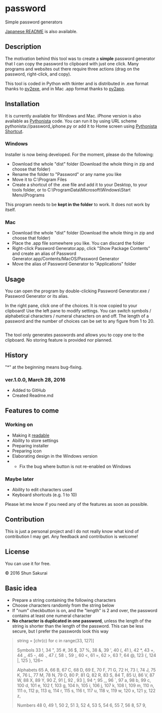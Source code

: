 ﻿# password
Simple password generators

[Japanese README](https://github.com/ShunSakurai/password/blob/master/README_jpn.md) is also available.

## Description
The motivation behind this tool was to create a **simple** password generator that I can copy the password to clipboard with just one click.
Many programs and websites out there require three actions (drag on the password, right-click, and copy).

This tool is coded in Python with tkinter and is distributed in .exe format thanks to [py2exe](http://www.py2exe.org/), and in Mac .app format thanks to [py2app](https://pythonhosted.org/py2app/).

## Installation
It is currently available for Windows and Mac. iPhone version is also available as [Pythonista](http://omz-software.com/pythonista/) code. You can run it by using URL scheme pythonista://password_iphone.py or add it to Home screen using [Pythonista Shortcut](http://omz-software.com/pythonista/shortcut/).

### Windows
Installer is now being developed. For the moment, please do the following:

- Download the whole "dist" folder (Download the whole thing in zip and choose that folder)
- Rename the folder to "Password" or any name you like
- Move it to C:\Program Files
- Create a shortcut of the .exe file and add it to your Desktop, to your tools folder, or to C:\ProgramData\Microsoft\Windows\Start Menu\Programs

This program needs to be **kept in the folder** to work. It does not work by itself.

### Mac
- Download the whole "dist" folder (Download the whole thing in zip and choose that folder)
- Place the .app file somewhere you like. You can discard the folder
- Right-click Password Generator.app, click "Show Package Contents" and create an alias of Password Generator.app/Contents/MacOS/Password Generator
- Move the alias of Password Generator to "Applications" folder

## Usage
You can open the program by double-clicking Password Generator.exe / Password Generator or its alias.

In the right pane, click one of the choices. It is now copied to your clipboard!
Use the left pane to modify settings. You can switch symbols / alphabetical characters / numeral characters on and off. The length of a password and the number of choices can be set to any figure from 1 to 20.

![]()

The tool only generates passwords and allows you to copy one to the clipboard.
No storing feature is provided nor planned.

## History

"*" at the beginning means bug-fixing.

### ver.1.0.0, March 28, 2016
- Added to GitHub
- Created Readme.md

## Features to come
### Working on
- Making it [readable](http://www.amazon.com/dp/0596802293)
- Ability to store settings
- Preparing installer
- Preparing icon
- Elaborating design in the Windows version
- * Fix the bug where button is not re-enabled on Windows

### Maybe later
- Ability to edit characters used
- Keyboard shortcuts (e.g. 1 to 10)

Please let me know if you need any of the features as soon as possible.

## Contribution
This is just a personal project and I do not really know what kind of contribution I may get. Any feedback and contribution is welcome!

## License
You can use it for free.

© 2016 Shun Sakurai

## Basic idea
- Prepare a string containing the following characters
- Choose characters randomly from the string below
- If "num" checkbutton is on, and the "length" is 2 and over, the password contains at least one numeral character
- **No character is duplicated in one password**, unless the length of the string is shorter than the length of the password. This can be less secure, but I prefer the passwords look this way

> string = [chr(c) for c in range(33, 127)]
>
> Symbols
> 33 !, 34 ", 35 #, 36 $, 37 %, 38 &, 39 ', 40 (, 41 ), 42 *, 43 +, 44 ,, 45 -, 46 ., 47 /,
> 58 :, 59 ;, 60 <, 61 =, 62 >, 63 ?, 64 @,
> 123 {, 124 |, 125 }, 126~
>
> Alphabets
> 65 A, 66 B, 67 C, 68 D, 69 E, 70 F, 71 G, 72 H, 73 I, 74 J, 75 K, 76 L, 77 M, 78 N, 79 O, 80 P, 81 Q, 82 R, 83 S, 84 T, 85 U, 86 V, 87 W, 88 X, 89 Y, 90 Z,
> 91 [, 92 \, 93 ], 94 ^, 95 _, 96 `, 97 a, 98 b, 99 c, 100 d, 101 e, 102 f, 103 g, 104 h, 105 i, 106 j, 107 k, 108 l, 109 m, 110 n, 111 o, 112 p, 113 q, 114 r, 115 s, 116 t, 117 u, 118 v, 119 w, 120 x, 121 y, 122 z,
>
> Numbers
> 48 0, 49 1, 50 2, 51 3, 52 4, 53 5, 54 6, 55 7, 56 8, 57 9,

